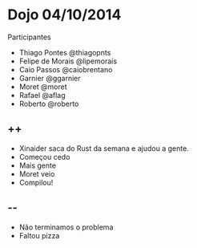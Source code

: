 # Dojo 04/10/2014

Participantes

- Thiago Pontes @thiagopnts
- Felipe de Morais @lipemorais
- Caio Passos @caiobrentano
- Garnier @ggarnier
- Moret @moret
- Rafael @aflag
- Roberto @roberto

## ++

- Xinaider saca do Rust da semana e ajudou a gente.
- Começou cedo
- Mais gente
- Moret veio
- Compilou!

## -- 

- Não terminamos o problema
- Faltou pizza
